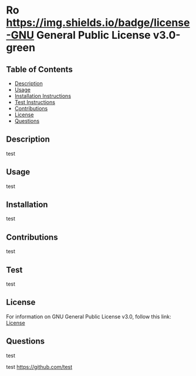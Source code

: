 
# Ro https://img.shields.io/badge/license-GNU General Public License v3.0-green

## Table of Contents   
   
- [Description](#Description)
- [Usage](#Usage)
- [Installation Instructions](#Installation)
- [Test Instructions](#Test)
- [Contributions](#Contributions)
- [License](#License)
- [Questions](#Questions)   

## Description   
   
test   

## Usage   
   
test   

## Installation   

test    

## Contributions   

test    

## Test     

test   

## License       

For information on GNU General Public License v3.0, follow this link: [License](./LICENSE)   

## Questions   

test   

test
https://github.com/test  


